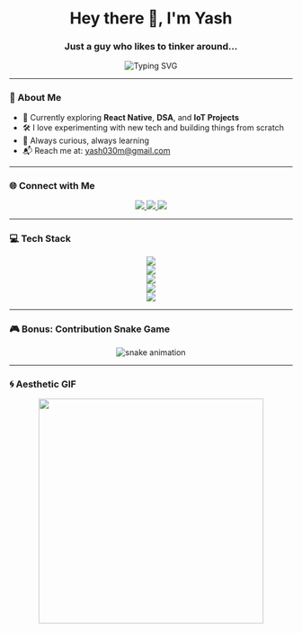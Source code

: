 <h1 align="center">Hey there 👋, I'm Yash</h1>
<h3 align="center">Just a guy who likes to tinker around...</h3>

<p align="center">
  <img src="https://readme-typing-svg.herokuapp.com?font=Fira+Code&size=22&pause=1000&color=F7931E&center=true&vCenter=true&width=435&lines=Building+cool+stuff+with+code...;React+Native+%7C+IoT+%7C+AI+enthusiast;Open+to+collaborations+%26+learning+🚀" alt="Typing SVG" />
</p>

---

### 💫 About Me

- 🔭 Currently exploring **React Native**, **DSA**, and **IoT Projects**  
- 🛠️ I love experimenting with new tech and building things from scratch  
- 🌱 Always curious, always learning  
- 📬 Reach me at: [yash030m@gmail.com](mailto:yash030m@gmail.com)

---

### 🌐 Connect with Me

<p align="center">
  <a href="https://linkedin.com/in/yash-rathore-909768332/" target="_blank">
    <img src="https://img.shields.io/badge/LinkedIn-%230077B5.svg?style=for-the-badge&logo=linkedin&logoColor=white" />
  </a>
  <a href="mailto:yash030m@gmail.com">
    <img src="https://img.shields.io/badge/Gmail-D14836?style=for-the-badge&logo=gmail&logoColor=white" />
  </a>
  <a href="https://x.com/yourhandle" target="_blank">
    <img src="https://img.shields.io/badge/X-%23121011.svg?style=for-the-badge&logo=X&logoColor=white" />
  </a>
</p>

---

### 💻 Tech Stack

<p align="center">
  <!-- Frontend & Frameworks -->
  <img src="https://skillicons.dev/icons?i=react,reactnative,js,tailwind,html,css" />
  <br/>

  <!-- Backend & Cloud -->
  <img src="https://skillicons.dev/icons?i=firebase,nodejs,mongodb,mysql,vercel,aws,cloudflare" />
  <br/>

  <!-- Languages -->
  <img src="https://skillicons.dev/icons?i=py,java,cpp" />
  <br/>

  <!-- ML & Data -->
  <img src="https://skillicons.dev/icons?i=tensorflow,pytorch,numpy,pandas,matplotlib" />
  <br/>

  <!-- Tools -->
  <img src="https://skillicons.dev/icons?i=git,github,figma,anaconda,canva,arduino" />
</p>

---

### 🎮 Bonus: Contribution Snake Game

<p align="center">
  <img src="https://github.com/ash3YR/ash3YR/blob/output/github-contribution-grid-snake.svg" alt="snake animation" />
</p>

---

### 🌀 Aesthetic GIF

<p align="center">
  <img src="https://media.giphy.com/media/qgQUggAC3Pfv687qPC/giphy.gif" width="400" />
</p>
